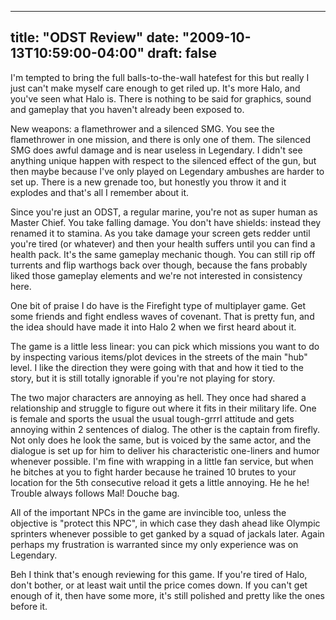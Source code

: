 
---
title: "ODST Review"
date: "2009-10-13T10:59:00-04:00"
draft: false
---

I'm tempted to bring the full balls-to-the-wall hatefest for this but really I just can't make myself care enough to get riled up. It's more Halo, and you've seen what Halo is. There is nothing to be said for graphics, sound and gameplay that you haven't already been exposed to.

New weapons: a flamethrower and a silenced SMG. You see the flamethrower in one mission, and there is only one of them. The silenced SMG does awful damage and is near useless in Legendary. I didn't see anything unique happen with respect to the silenced effect of the gun, but then maybe because I've only played on Legendary ambushes are harder to set up. There is a new grenade too, but honestly you throw it and it explodes and that's all I remember about it.

Since you're just an ODST, a regular marine, you're not as super human as Master Chief. You take falling damage. You don't have shields: instead they renamed it to stamina. As you take damage your screen gets redder until you're tired (or whatever) and then your health suffers until you can find a health pack. It's the same gameplay mechanic though. You can still rip off turrents and flip warthogs back over though, because the fans probably liked those gameplay elements and we're not interested in consistency here.

One bit of praise I do have is the Firefight type of multiplayer game. Get some friends and fight endless waves of covenant. That is pretty fun, and the idea should have made it into Halo 2 when we first heard about it.

The game is a little less linear: you can pick which missions you want to do by inspecting various items/plot devices in the streets of the main "hub" level. I like the direction they were going with that and how it tied to the story, but it is still totally ignorable if you're not playing for story.

The two major characters are annoying as hell. They once had shared a relationship and struggle to figure out where it fits in their military life. One is female and sports the usual the usual tough-grrrl attitude and gets annoying within 2 sentences of dialog. The other is the captain from firefly. Not only does he look the same, but is voiced by the same actor, and the dialogue is set up for him to deliver his characteristic one-liners and humor whenever possible. I'm fine with wrapping in a little fan service, but when he bitches at you to fight harder because he trained 10 brutes to your location for the 5th consecutive reload it gets a little annoying. He he he! Trouble always follows Mal! Douche bag.

All of the important NPCs in the game are invincible too, unless the objective is "protect this NPC", in which case they dash ahead like Olympic sprinters whenever possible to get ganked by a squad of jackals later. Again perhaps my frustration is warranted since my only experience was on Legendary.

Beh I think that's enough reviewing for this game. If you're tired of Halo, don't bother, or at least wait until the price comes down. If you can't get enough of it, then have some more, it's still polished and pretty like the ones before it.

